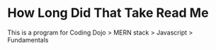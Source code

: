 # How Long Did That Take Read Me

This is a program for Coding Dojo > MERN stack > Javascript > Fundamentals